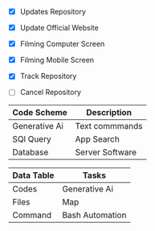 
- [x] Updates Repository
- [x] Update Official Website
- [x] Filming Computer Screen
- [x] Filming Mobile Screen
- [x] Track Repository
- [ ] Cancel Repository



| Code Scheme      | Description |
| ----------- | ----------- |
| Generative Ai |   Text commmands |
|  SQl Query | App Search   |
| Database   | Server Software   |



| Data Table     | Tasks |
| ----------- | ----------- |
| Codes   | Generative Ai    |
| Files     | Map      |
| Command    | Bash Automation |
